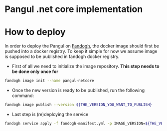 Pangul .net core implementation
===============================


# How to deploy

In order to deploy the Pangul on [Fandogh](https://fandogh.cloud), the docker image should first be pushed into a docker registry.
To keep it simple for now we assume image is supposed to be published in fandogh docker registry.

* First of all we need to initialize the image repository. 
<b>This step needs to be done only once for</b>
```bash
fandogh image init --name pangul-netcore
```

* Once the new version is ready to be published, run the following command:
```bash
fandogh image publish --version ${THE_VERSION_YOU_WANT_TO_PUBLISH}
```

* Last step is (re)deploying the service
```bash
fandogh service apply -f fandogh-manifest.yml -p IMAGE_VERSION=${THE_VERSION_YOU_JUST_PUBLISHED}
```



